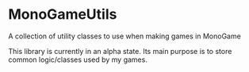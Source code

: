 MonoGameUtils
=============

A collection of utility classes to use when making games in MonoGame

This library is currently in an alpha state. Its main purpose is to store common logic/classes used by my games.
